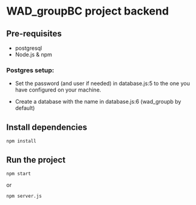 # WAD_groupBC project backend

## Pre-requisites
* postgresql
* Node.js \& npm

### Postgres setup:
* Set the password (and user if needed) in database.js:5 to the one you have configured on your machine.

* Create a database  with the name in database.js:6 (wad_groupb by default)

## Install dependencies
```
npm install
```

## Run the project
```
npm start
```

or 
```
npm server.js
```
